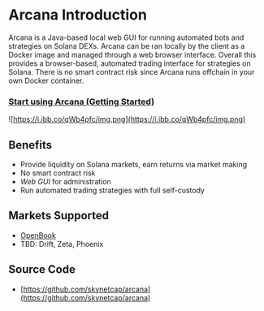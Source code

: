 # Arcana Introduction

Arcana is a Java-based local web GUI for running automated bots and strategies on Solana DEXs. Arcana can be ran locally by the client as a Docker image and managed through a web browser interface. Overall this provides a browser-based, automated trading interface for strategies on Solana. There is no smart contract risk since Arcana runs offchain in your own Docker container.

### [Start using Arcana (Getting Started)](./gettingstarted.md)
![https://i.ibb.co/qWb4pfc/img.png](https://i.ibb.co/qWb4pfc/img.png)

## Benefits
- Provide liquidity on Solana markets, earn returns via market making
- No smart contract risk
- *Web GUI* for administration
- Run automated trading strategies with full self-custody

## Markets Supported
- [OpenBook](https://github.com/openbook-dex)
- TBD: Drift, Zeta, Phoenix

## Source Code
- [https://github.com/skynetcap/arcana](https://github.com/skynetcap/arcana)